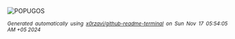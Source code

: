 <div align="justify">
<picture>
    <source media="(prefers-color-scheme: dark)" srcset="https://i.ibb.co/7bTH1vg/output-gif.gif">
    <source media="(prefers-color-scheme: light)" srcset="https://i.ibb.co/7bTH1vg/output-gif.gif">
    <img alt="POPUGOS" src="https://i.ibb.co/7bTH1vg/output-gif.gif">
</picture>

<sub><i>Generated automatically using [x0rzavi/github-readme-terminal](https://github.com/x0rzavi/github-readme-terminal) on Sun Nov 17 05:54:05 AM +05 2024</i></sub>
</div>